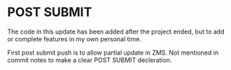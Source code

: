 # POST SUBMIT
The code in this update has been added after the project ended, but to add or complete features in my own personal time.

First post submit push is to allow partial update in ZMS. Not mentioned in commit notes to make a clear POST SUBMIT decleration.
